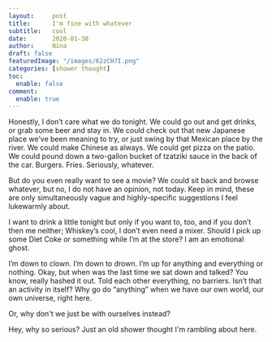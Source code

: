 ```yaml
---
layout:     post
title:      I'm fine with whatever
subtitle:   cool
date:       2020-01-30
author:     Nina
draft: false
featuredImage: "/images/62zCH7I.png"
categories: [shower thought]
toc:
  enable: false
comment: 
  enable: true
---
```




Honestly, I don’t care what we do tonight. We could go out and get drinks, or grab some beer and stay in. We could check out that new Japanese place we’ve been meaning to try, or just swing by that Mexican place by the river. We could make Chinese as always. We could get pizza on the patio. We could pound down a two-gallon bucket of tzatziki sauce in the back of the car. Burgers. Fries. Seriously, whatever.

But do you even really want to see a movie? We could sit back and browse whatever, but no, I do not have an opinion, not today. Keep in mind, these are only simultaneously vague and highly-specific suggestions I feel lukewarmly about.

I want to drink a little tonight but only if you want to, too, and if you don’t then me neither; Whiskey’s cool, I don’t even need a mixer. Should I pick up some Diet Coke or something while I’m at the store? I am an emotional ghost.

I’m down to clown. I’m down to drown. I’m up for anything and everything or nothing. Okay, but when was the last time we sat down and talked? You know, really hashed it out. Told each other everything, no barriers. Isn’t that an activity in itself? Why go do “anything” when we have our own world, our own universe, right here.

Or, why don't we just be with ourselves instead?  

Hey, why so serious? Just an old shower thought I'm rambling about here. 